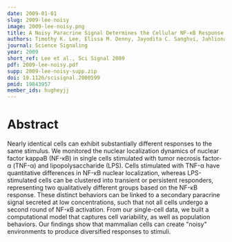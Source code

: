 ```yaml
---
date: 2009-01-01
slug: 2009-lee-noisy
image: 2009-lee-noisy.png
title: A Noisy Paracrine Signal Determines the Cellular NF-κB Response to Lipopolysaccharide
authors: Timothy K. Lee, Elissa M. Denny, Jayodita C. Sanghvi, Jahlionais E. Gaston, Nathaniel D. Maynard, Jacob J. Hughey, Markus W. Covert
journal: Science Signaling
year: 2009
short_ref: Lee et al., Sci Signal 2009
pdf: 2009-lee-noisy.pdf
supp: 2009-lee-noisy-supp.zip
doi: 10.1126/scisignal.2000599
pmid: 19843957
member_ids: hugheyjj
---
```


# Abstract

Nearly identical cells can exhibit substantially different responses to the same stimulus. We monitored the nuclear localization dynamics of nuclear factor kappaB (NF-κB) in single cells stimulated with tumor necrosis factor-α (TNF-α) and lipopolysaccharide (LPS). Cells stimulated with TNF-α have quantitative differences in NF-κB nuclear localization, whereas LPS-stimulated cells can be clustered into transient or persistent responders, representing two qualitatively different groups based on the NF-κB response. These distinct behaviors can be linked to a secondary paracrine signal secreted at low concentrations, such that not all cells undergo a second round of NF-κB activation. From our single-cell data, we built a computational model that captures cell variability, as well as population behaviors. Our findings show that mammalian cells can create "noisy" environments to produce diversified responses to stimuli.

